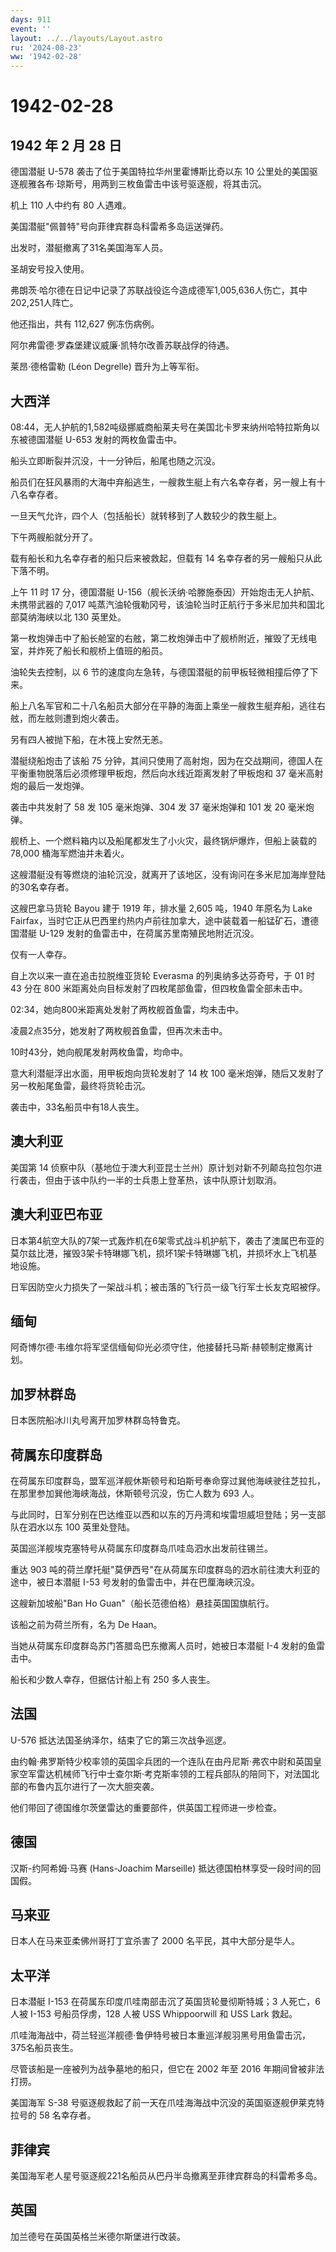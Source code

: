 ```yaml
---
days: 911
event: ''
layout: ../../layouts/Layout.astro
ru: '2024-08-23'
ww: '1942-02-28'
---
```


# 1942-02-28

## 1942 年 2 月 28 日

德国潜艇 U-578 袭击了位于美国特拉华州里霍博斯比奇以东 10
公里处的美国驱逐舰雅各布·琼斯号，用两到三枚鱼雷击中该号驱逐舰，将其击沉。

机上 110 人中约有 80 人遇难。

美国潜艇"佩普特"号向菲律宾群岛科雷希多岛运送弹药。

出发时，潜艇撤离了31名美国海军人员。

圣胡安号投入使用。

弗朗茨·哈尔德在日记中记录了苏联战役迄今造成德军1,005,636人伤亡，其中202,251人阵亡。

他还指出，共有 112,627 例冻伤病例。

阿尔弗雷德·罗森堡建议威廉·凯特尔改善苏联战俘的待遇。

莱昂·德格雷勒 (Léon Degrelle) 晋升为上等军衔。

## 大西洋

08:44，无人护航的1,582吨级挪威商船莱夫号在美国北卡罗来纳州哈特拉斯角以东被德国潜艇
U-653 发射的两枚鱼雷击中。

船头立即断裂并沉没，十一分钟后，船尾也随之沉没。

船员们在狂风暴雨的大海中弃船逃生，一艘救生艇上有六名幸存者，另一艘上有十八名幸存者。

一旦天气允许，四个人（包括船长）就转移到了人数较少的救生艇上。

下午两艘船就分开了。

载有船长和九名幸存者的船只后来被救起，但载有 14
名幸存者的另一艘船只从此下落不明。

上午 11 时 17 分，德国潜艇
U-156（舰长沃纳·哈滕施泰因）开始炮击无人护航、未携带武器的 7,017
吨蒸汽油轮俄勒冈号，该油轮当时正航行于多米尼加共和国北部莫纳海峡以北 130
英里处。

第一枚炮弹击中了船长舱室的右舷，第二枚炮弹击中了舰桥附近，摧毁了无线电室，并炸死了船长和舰桥上值班的船员。

油轮失去控制，以 6
节的速度向左急转，与德国潜艇的前甲板轻微相撞后停了下来。

船上八名军官和二十八名船员大部分在平静的海面上乘坐一艘救生艇弃船，逃往右舷，而左舷则遭到炮火袭击。

另有四人被抛下船，在木筏上安然无恙。

潜艇绕船炮击了该船 75
分钟，其间只使用了高射炮，因为在交战期间，德国人在平衡重物脱落后必须修理甲板炮，然后向水线近距离发射了甲板炮和
37 毫米高射炮的最后一发炮弹。

袭击中共发射了 58 发 105 毫米炮弹、304 发 37 毫米炮弹和 101 发 20
毫米炮弹。

舰桥上、一个燃料箱内以及船尾都发生了小火灾，最终锅炉爆炸，但船上装载的
78,000 桶海军燃油并未着火。

这艘潜艇没有等燃烧的油轮沉没，就离开了该地区，没有询问在多米尼加海岸登陆的30名幸存者。

这艘巴拿马货轮 Bayou 建于 1919 年，排水量 2,605 吨，1940 年原名为 Lake
Fairfax，当时它正从巴西里约热内卢前往加拿大，途中装载着一船锰矿石，遭德国潜艇
U-129 发射的鱼雷击中，在荷属苏里南殖民地附近沉没。

仅有一人幸存。

自上次以来一直在追击拉脱维亚货轮 Everasma 的列奥纳多达芬奇号，于 01 时
43 分在 800 米距离处向目标发射了四枚尾部鱼雷，但四枚鱼雷全部未击中。

02:34，她向800米距离处发射了两枚舰首鱼雷，均未击中。

凌晨2点35分，她发射了两枚舰首鱼雷，但再次未击中。

10时43分，她向舰尾发射两枚鱼雷，均命中。

意大利潜艇浮出水面，用甲板炮向货轮发射了 14 枚 100
毫米炮弹，随后又发射了另一枚船尾鱼雷，最终将货轮击沉。

袭击中，33名船员中有18人丧生。

## 澳大利亚

美国第 14
侦察中队（基地位于澳大利亚昆士兰州）原计划对新不列颠岛拉包尔进行袭击，但由于该中队约一半的士兵患上登革热，该中队原计划取消。

## 澳大利亚巴布亚

日本第4航空大队的7架一式轰炸机在6架零式战斗机护航下，袭击了澳属巴布亚的莫尔兹比港，摧毁3架卡特琳娜飞机，损坏1架卡特琳娜飞机，并损坏水上飞机基地设施。

日军因防空火力损失了一架战斗机；被击落的飞行员一级飞行军士长友克昭被俘。

## 缅甸

阿奇博尔德·韦维尔将军坚信缅甸仰光必须守住，他接替托马斯·赫顿制定撤离计划。

## 加罗林群岛

日本医院船冰川丸号离开加罗林群岛特鲁克。

## 荷属东印度群岛

在荷属东印度群岛，盟军巡洋舰休斯顿号和珀斯号奉命穿过巽他海峡驶往芝拉扎，在那里参加巽他海峡海战，休斯顿号沉没，伤亡人数为
693 人。

与此同时，日军分别在巴达维亚以西和以东的万丹湾和埃雷坦威坦登陆；另一支部队在泗水以东
100 英里处登陆。

英国巡洋舰埃克塞特号从荷属东印度群岛爪哇岛泗水出发前往锡兰。

重达 903
吨的荷兰摩托艇"莫伊西号"在从荷属东印度群岛的泗水前往澳大利亚的途中，被日本潜艇
I-53 号发射的鱼雷击中，并在巴厘海峡沉没。

这艘新加坡船"Ban Ho Guan"（船长范德伯格）悬挂英国国旗航行。

该船之前为荷兰所有，名为 De Haan。

当她从荷属东印度群岛苏门答腊岛巴东撤离人员时，她被日本潜艇 I-4
发射的鱼雷击中。

船长和少数人幸存，但据估计船上有 250 多人丧生。

## 法国

U-576 抵达法国圣纳泽尔，结束了它的第三次战争巡逻。

由约翰·弗罗斯特少校率领的英国伞兵团的一个连队在由丹尼斯·弗农中尉和英国皇家空军雷达机械师飞行中士查尔斯·考克斯率领的工程兵部队的陪同下，对法国北部的布鲁内瓦尔进行了一次大胆突袭。

他们带回了德国维尔茨堡雷达的重要部件，供英国工程师进一步检查。

## 德国

汉斯-约阿希姆·马赛 (Hans-Joachim Marseille)
抵达德国柏林享受一段时间的回国假。

## 马来亚

日本人在马来亚柔佛州哥打丁宜杀害了 2000 名平民，其中大部分是华人。

## 太平洋

日本潜艇 I-153 在荷属东印度爪哇南部击沉了英国货轮曼彻斯特城；3 人死亡，6
人被 I-153 号船员俘虏，128 人被 USS Whippoorwill 和 USS Lark 救起。

爪哇海海战中，荷兰轻巡洋舰德·鲁伊特号被日本重巡洋舰羽黑号用鱼雷击沉，375名船员丧生。

尽管该船是一座被列为战争墓地的船只，但它在 2002 年至 2016
年期间曾被非法打捞。

美国海军 S-38
号驱逐舰救起了前一天在爪哇海海战中沉没的英国驱逐舰伊莱克特拉号的 58
名幸存者。

## 菲律宾

美国海军老人星号驱逐舰221名船员从巴丹半岛撤离至菲律宾群岛的科雷希多岛。

## 英国

加兰德号在英国英格兰米德尔斯堡进行改装。